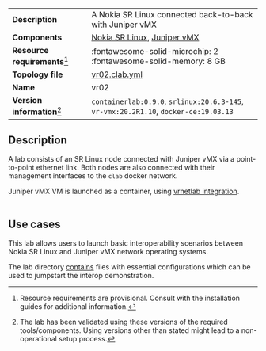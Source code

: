 |                               |                                                                                      |
| ----------------------------- | ------------------------------------------------------------------------------------ |
| **Description**               | A Nokia SR Linux connected back-to-back with Juniper vMX                             |
| **Components**                | [Nokia SR Linux][srl], [Juniper vMX][vmx]                                            |
| **Resource requirements**[^1] | :fontawesome-solid-microchip: 2 <br/>:fontawesome-solid-memory: 8 GB                 |
| **Topology file**             | [vr02.clab.yml][topofile]                                                            |
| **Name**                      | vr02                                                                                 |
| **Version information**[^2]   | `containerlab:0.9.0`, `srlinux:20.6.3-145`, `vr-vmx:20.2R1.10`, `docker-ce:19.03.13` |

## Description
A lab consists of an SR Linux node connected with Juniper vMX via a point-to-point ethernet link. Both nodes are also connected with their management interfaces to the `clab` docker network.

Juniper vMX VM is launched as a container, using [vrnetlab integration](../manual/vrnetlab.md).

<div class="mxgraph" style="max-width:100%;border:1px solid transparent;margin:0 auto; display:block;" data-mxgraph="{&quot;page&quot;:0,&quot;zoom&quot;:1.5,&quot;highlight&quot;:&quot;#0000ff&quot;,&quot;nav&quot;:true,&quot;check-visible-state&quot;:true,&quot;resize&quot;:true,&quot;url&quot;:&quot;https://raw.githubusercontent.com/srl-labs/containerlab/diagrams/vr02.drawio&quot;}"></div>

## Use cases
This lab allows users to launch basic interoperability scenarios between Nokia SR Linux and Juniper vMX network operating systems.

The lab directory [contains](https://github.com/srl-labs/containerlab/tree/master/lab-examples/vr02) files with essential configurations which can be used to jumpstart the interop demonstration.

[srl]: https://www.nokia.com/networks/products/service-router-linux-NOS/
[vmx]: https://www.juniper.net/us/en/products-services/routing/mx-series/vmx/
[topofile]: https://github.com/srl-labs/containerlab/tree/master/lab-examples/vr02/vr02.clab.yml

[^1]: Resource requirements are provisional. Consult with the installation guides for additional information.
[^2]: The lab has been validated using these versions of the required tools/components. Using versions other than stated might lead to a non-operational setup process.

<script type="text/javascript" src="https://cdn.jsdelivr.net/gh/hellt/drawio-js@main/embed2.js" async></script>